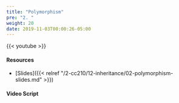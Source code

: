 ```yaml
---
title: "Polymorphism"
pre: "2. "
weight: 20
date: 2019-11-03T00:00:26-05:00
---
```


{{< youtube  >}}

#### Resources

* [Slides]({{< relref "/2-cc210/12-inheritance/02-polymorphism-slides.md" >}})

#### Video Script

